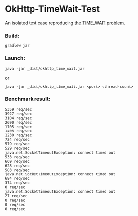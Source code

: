 # OkHttp-TimeWait-Test

An isolated test case reproducing [the TIME_WAIT problem](http://stackoverflow.com/questions/41011287/why-okhttp-doesnt-reuse-its-connections).

### Build:

`gradlew jar`

### Launch:

`java -jar _dist/okhttp_time_wait.jar`

or

`java -jar _dist/okhttp_time_wait.jar <port> <thread-count>`

### Benchmark result:

```
5359 req/sec
3927 req/sec
3104 req/sec
2690 req/sec
1705 req/sec
1405 req/sec
1230 req/sec
724 req/sec
579 req/sec
529 req/sec
java.net.SocketTimeoutException: connect timed out
533 req/sec
669 req/sec
628 req/sec
583 req/sec
java.net.SocketTimeoutException: connect timed out
684 req/sec
374 req/sec
0 req/sec
java.net.SocketTimeoutException: connect timed out
27 req/sec
0 req/sec
0 req/sec
0 req/sec
```
